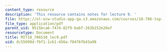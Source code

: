 ```yaml
---
content_type: resource
description: 'This resource contains notes for lecture 9. '
file: https://ol-ocw-studio-app-qa.s3.amazonaws.com/courses/18-786-topics-in-algebraic-number-theory-spring-2010/dc55699dfbf11cb1456af8476fb43a98_MIT18_786S10_lec9.pdf
file_type: application/pdf
parent_uid: 9515bca6-7474-82f9-babf-263b152e20af
resourcetype: Document
title: MIT18_786S10_lec9.pdf
uid: dc55699d-fbf1-1cb1-456a-f8476fb43a98
---
```

